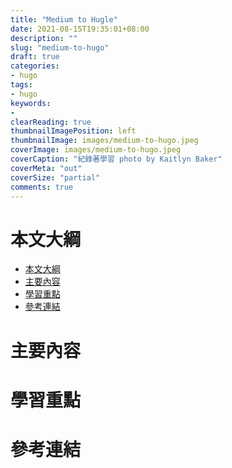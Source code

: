 ```yaml
---
title: "Medium to Hugle"
date: 2021-08-15T19:35:01+08:00
description: ""
slug: "medium-to-hugo"
draft: true
categories:
- hugo
tags:
- hugo
keywords:
- 
clearReading: true
thumbnailImagePosition: left
thumbnailImage: images/medium-to-hugo.jpeg
coverImage: images/medium-to-hugo.jpeg
coverCaption: "紀錄著學習 photo by Kaitlyn Baker"
coverMeta: "out"
coverSize: "partial"
comments: true
---
```


<!--more-->
# 本文大綱
- [本文大綱](#本文大綱)
- [主要內容](#主要內容)
- [學習重點](#學習重點)
- [參考連結](#參考連結)

# 主要內容

# 學習重點

# 參考連結
